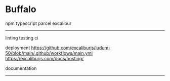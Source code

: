 # Buffalo

npm
typescript
parcel
excalibur

---
linting
testing
ci

deployment
https://github.com/excaliburjs/ludum-50/blob/main/.github/workflows/main.yml
https://excaliburjs.com/docs/hosting/

documentation

---
